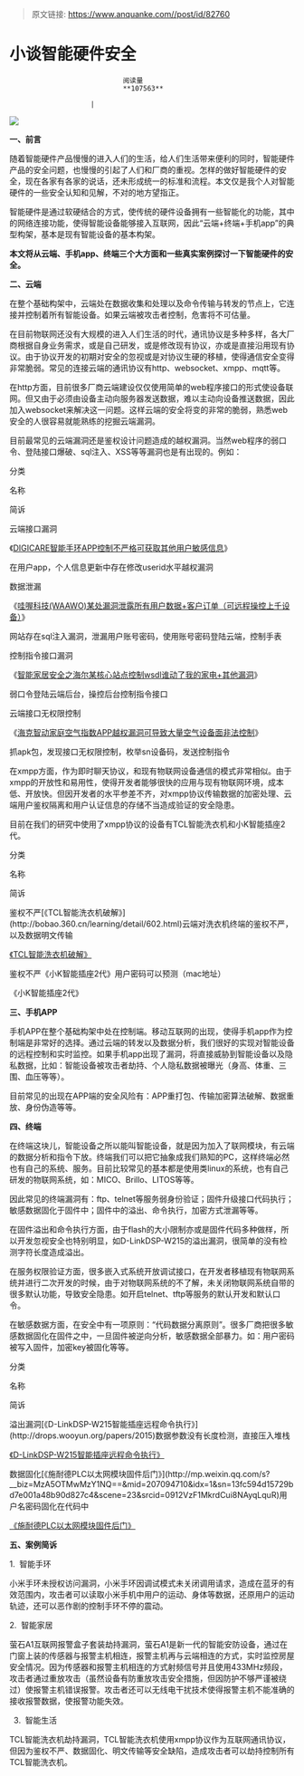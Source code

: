 > 原文链接: https://www.anquanke.com//post/id/82760 


# 小谈智能硬件安全


                                阅读量   
                                **107563**
                            
                        |
                        
                                                                                    



**[![](https://p5.ssl.qhimg.com/t010d1685add9dee990.jpg)](https://p5.ssl.qhimg.com/t010d1685add9dee990.jpg)**

**一、前言**

随着智能硬件产品慢慢的进入人们的生活，给人们生活带来便利的同时，智能硬件产品的安全问题，也慢慢的引起了人们和厂商的重视。怎样的做好智能硬件的安全，现在各家有各家的说话，还未形成统一的标准和流程。本文仅是我个人对智能硬件的一些安全认知和见解，不对的地方望指正。

智能硬件是通过软硬结合的方式，使传统的硬件设备拥有一些智能化的功能，其中的网络连接功能，使得智能设备能够接入互联网，因此“云端+终端+手机app”的典型构架，基本是现有智能设备的基本构架。

**本文将从云端、手机app、终端三个大方面和一些真实案例探讨一下智能硬件的安全。**

**二、云端**

在整个基础构架中，云端处在数据收集和处理以及命令传输与转发的节点上，它连接并控制着所有智能设备。如果云端被攻击者控制，危害将不可估量。

在目前物联网还没有大规模的进入人们生活的时代，通讯协议是多种多样，各大厂商根据自身业务需求，或是自己研发，或是修改现有协议，亦或是直接沿用现有协议。由于协议开发的初期对安全的忽视或是对协议生硬的移植，使得通信安全变得非常脆弱。常见的连接云端的通讯协议有http、websocket、xmpp、mqtt等。

在http方面，目前很多厂商云端建设仅仅使用简单的web程序接口的形式使设备联网。但又由于必须由设备主动向服务器发送数据，难以主动向设备推送数据，因此加入websocket来解决这一问题。这样云端的安全将变的非常的脆弱，熟悉web安全的人很容易就能熟练的挖掘云端漏洞。

目前最常见的云端漏洞还是鉴权设计问题造成的越权漏洞。当然web程序的弱口令、登陆接口爆破、sql注入、XSS等等漏洞也是有出现的。例如：

分类

名称

简诉

云端接口漏洞

《[DIGICARE智能手环APP控制不严格可获取其他用户敏感信息](http://www.wooyun.org/bugs/wooyun-2010-0135693)》

在用户app，个人信息更新中存在修改userid水平越权漏洞

数据泄漏

《[哇喔科技(WAAWO)某处漏洞泄露所有用户数据+客户订单（可远程操控上千设备）](http://www.wooyun.org/bugs/wooyun-2010-0131638)》

网站存在sql注入漏洞，泄漏用户账号密码，使用账号密码登陆云端，控制手表

控制指令接口漏洞

《[智能家居安全之海尔某核心站点控制wsdl谁动了我的家电+其他漏洞](http://www.wooyun.org/bugs/wooyun-2010-0126364)》

弱口令登陆云端后台，操控后台控制指令接口

云端接口无权限控制

《[海克智动家庭空气指数APP越权漏洞可导致大量空气设备面非法控制](http://www.wooyun.org/bugs/wooyun-2010-0124980)》

抓apk包，发现接口无权限控制，枚举sn设备码，发送控制指令

在xmpp方面，作为即时聊天协议，和现有物联网设备通信的模式非常相似。由于xmpp的开放性和易用性，使得开发者能够很快的应用与现有物联网环境，成本低、开放快。但因开发者的水平参差不齐，对xmpp协议传输数据的加密处理、云端用户鉴权隔离和用户认证信息的存储不当造成验证的安全隐患。

目前在我们的研究中使用了xmpp协议的设备有TCL智能洗衣机和小K智能插座2代。

分类

名称

简诉
<td width="102" valign="top" style="border-right-color: windowtext;border-bottom-color: windowtext;border-left-color: windowtext;border-right-width: 1px;border-bottom-width: 1px;border-left-width: 1px;border-top-style: none;padding: 0px 7px">鉴权不严</td><td width="132" valign="top" style="border-top-style: none;border-left-style: none;border-bottom-color: windowtext;border-bottom-width: 1px;border-right-color: windowtext;border-right-width: 1px;padding: 0px 7px">[《TCL智能洗衣机破解》](http://bobao.360.cn/learning/detail/602.html)</td><td width="277" valign="top" style="border-top-style: none;border-left-style: none;border-bottom-color: windowtext;border-bottom-width: 1px;border-right-color: windowtext;border-right-width: 1px;padding: 0px 7px">云端对洗衣机终端的鉴权不严，以及数据明文传输</td>

[《TCL智能洗衣机破解》](http://bobao.360.cn/learning/detail/602.html)
<td width="102" valign="top" style="border-right-color: windowtext;border-bottom-color: windowtext;border-left-color: windowtext;border-right-width: 1px;border-bottom-width: 1px;border-left-width: 1px;border-top-style: none;padding: 0px 7px">鉴权不严</td><td width="132" valign="top" style="border-top-style: none;border-left-style: none;border-bottom-color: windowtext;border-bottom-width: 1px;border-right-color: windowtext;border-right-width: 1px;padding: 0px 7px">《小K智能插座2代》</td><td width="277" valign="top" style="border-top-style: none;border-left-style: none;border-bottom-color: windowtext;border-bottom-width: 1px;border-right-color: windowtext;border-right-width: 1px;padding: 0px 7px">用户密码可以预测（mac地址）</td>

《小K智能插座2代》

**三、手机APP**

手机APP在整个基础构架中处在控制端。移动互联网的出现，使得手机app作为控制端是非常好的选择。通过云端的转发以及数据分析，我们很好的实现对智能设备的远程控制和实时监控。如果手机app出现了漏洞，将直接威胁到智能设备以及隐私数据，比如：智能设备被攻击者劫持、个人隐私数据被曝光（身高、体重、三围、血压等等）。

目前常见的出现在APP端的安全风险有：APP重打包、传输加密算法破解、数据重放、身份伪造等等。

**四、终端**

在终端这块儿，智能设备之所以能叫智能设备，就是因为加入了联网模块，有云端的数据分析和指令下放。终端我们可以把它抽象成我们熟知的PC，这样终端必然也有自己的系统、服务。目前比较常见的基本都是使用类linux的系统，也有自己研发的物联网系统，如：MICO、Brillo、LITOS等等。

因此常见的终端漏洞有：ftp、telnet等服务弱身份验证；固件升级接口代码执行；敏感数据固化于固件中；固件中的溢出、命令执行，加密方式泄漏等等。

在固件溢出和命令执行方面，由于flash的大小限制亦或是固件代码多种做样，所以开发忽视安全也特别明显，如D-LinkDSP-W215的溢出漏洞，很简单的没有检测字符长度造成溢出。

在服务权限验证方面，很多嵌入式系统开放调试接口，在开发者移植现有物联网系统并进行二次开发的时候，由于对物联网系统的不了解，未关闭物联网系统自带的很多默认功能，导致安全隐患。如开启telnet、tftp等服务的默认开发和默认口令。

在敏感数据方面，在安全中有一项原则：“代码数据分离原则”。很多厂商把很多敏感数据固化在固件之中，一旦固件被逆向分析，敏感数据全部暴力。如：用户密码被写入固件，加密key被固化等等。

分类

名称

简诉
<td width="102" valign="top" style="border-right-color: windowtext;border-bottom-color: windowtext;border-left-color: windowtext;border-right-width: 1px;border-bottom-width: 1px;border-left-width: 1px;border-top-style: none;padding: 0px 7px">溢出漏洞</td><td width="208" valign="top" style="border-top-style: none;border-left-style: none;border-bottom-color: windowtext;border-bottom-width: 1px;border-right-color: windowtext;border-right-width: 1px;padding: 0px 7px">[《D-LinkDSP-W215智能插座远程命令执行》](http://drops.wooyun.org/papers/2015)</td><td width="202" valign="top" style="border-top-style: none;border-left-style: none;border-bottom-color: windowtext;border-bottom-width: 1px;border-right-color: windowtext;border-right-width: 1px;padding: 0px 7px">数据参数没有长度检测，直接压入堆栈</td>

[《D-LinkDSP-W215智能插座远程命令执行》](http://drops.wooyun.org/papers/2015)
<td width="102" valign="top" style="border-right-color: windowtext;border-bottom-color: windowtext;border-left-color: windowtext;border-right-width: 1px;border-bottom-width: 1px;border-left-width: 1px;border-top-style: none;padding: 0px 7px">数据固化</td><td width="208" valign="top" style="border-top-style: none;border-left-style: none;border-bottom-color: windowtext;border-bottom-width: 1px;border-right-color: windowtext;border-right-width: 1px;padding: 0px 7px">[《施耐德PLC以太网模块固件后门》](http://mp.weixin.qq.com/s?__biz=MzA5OTMwMzY1NQ==&amp;mid=207094710&amp;idx=1&amp;sn=13fc594d15729bd7e001a48b90d827c4&amp;scene=23&amp;srcid=0912VzF1MkrdCui8NAyqLquR)</td><td width="202" valign="top" style="border-top-style: none;border-left-style: none;border-bottom-color: windowtext;border-bottom-width: 1px;border-right-color: windowtext;border-right-width: 1px;padding: 0px 7px">用户名密码固化在代码中</td>

[《施耐德PLC以太网模块固件后门》](http://mp.weixin.qq.com/s?__biz=MzA5OTMwMzY1NQ==&amp;mid=207094710&amp;idx=1&amp;sn=13fc594d15729bd7e001a48b90d827c4&amp;scene=23&amp;srcid=0912VzF1MkrdCui8NAyqLquR)

**五、案例简诉**

1.  智能手环

小米手环未授权访问漏洞，小米手环因调试模式未关闭调用请求，造成在蓝牙的有效范围内，攻击者可以读取小米手机中用户的运动、身体等数据，还原用户的运动轨迹，还可以恶作剧的控制手环不停的震动。

2.  智能家居

萤石A1互联网报警盒子套装劫持漏洞，萤石A1是新一代的智能安防设备，通过在门窗上装的传感器与报警主机相连，报警主机再与云端相连的方式，实时监控房屋安全情况。因为传感器和报警主机相连的方式射频信号并且使用433MHz频段，攻击者通过重放攻击（虽然设备有防重放攻击安全措施，但因防护不够严谨被绕过）使报警主机错误报警。攻击者还可以无线电干扰技术使得报警主机不能准确的接收报警数据，使报警功能失效。

3.  智能生活

TCL智能洗衣机劫持漏洞，TCL智能洗衣机使用xmpp协议作为互联网通讯协议，但因为鉴权不严、数据固化、明文传输等安全缺陷，造成攻击者可以劫持控制所有TCL智能洗衣机。
